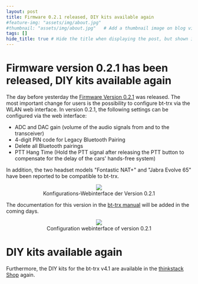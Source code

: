 ```yaml
---
layout: post
title: Firmware 0.2.1 released, DIY kits available again
#feature-img: "assets/img/about.jpg"
#thumbnail: "assets/img/about.jpg"   # Add a thumbnail image on blog view
tags: []
hide_title: true # Hide the title when displaying the post, but shown in lists of posts
---
```


# Firmware version 0.2.1 has been released, DIY kits available again

The day before yesterday the [Firmware Version 0.2.1](https://github.com/bt-trx/firmware/releases/tag/0.2.1) was released. The most important change for users is
the possibility to configure bt-trx via the WLAN web interface.
In version 0.2.1, the following settings can be configured via the web interface:

* ADC and DAC gain (volume of the audio signals from and to the transceiver)
* 4-digit PIN code for Legacy Bluetooth Pairing
* Delete all Bluetooth pairings
* PTT Hang Time (Hold the PTT signal after releasing the PTT button
  to compensate for the delay of the cars' hands-free system)

In addition, the two headset models "Fontastic NAT+" and "Jabra Evolve 65" have been
reported to be compatible to bt-trx.

<p style='text-align: center'><img src='{{ site.baseurl_root}}assets/img/posts/2019-11-25_webinterface_0.2.1.png'><br>Konfigurations-Webinterface der Version 0.2.1</p>

The documentation for this version in the [bt-trx manual](https://manual.bt-trx.com)
will be added in the coming days.

<p style='text-align: center'><img src='{{ site.baseurl_root}}assets/img/posts/2019-11-25_webinterface_0.2.1.png'><br>Configuration webinterface of version 0.2.1</p>

# DIY kits available again

Furthermore, the DIY kits for the bt-trx v4.1 are available in the [thinkstack Shop](https://shop.thinkstack.de) again.
